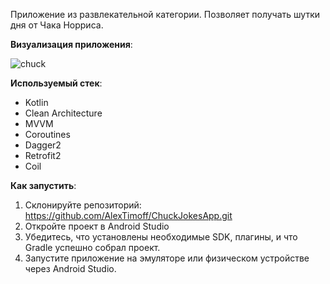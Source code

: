 Приложение из развлекательной категории. Позволяет получать шутки дня от Чака Норриса.

**Визуализация приложения**: 

![chuck](https://github.com/user-attachments/assets/2b55b1cb-aab6-4e01-bd3f-b2fcedd4fca2)


**Используемый стек**: 
* Kotlin
* Clean Architecture
* MVVM
* Coroutines
* Dagger2
* Retrofit2
* Coil

**Как запустить**:
1. Склонируйте репозиторий:
   https://github.com/AlexTimoff/ChuckJokesApp.git
2. Откройте проект в Android Studio
3. Убедитесь, что установлены необходимые SDK, плагины, и что Gradle успешно собрал проект.
4. Запустите приложение на эмуляторе или физическом устройстве через Android Studio.
